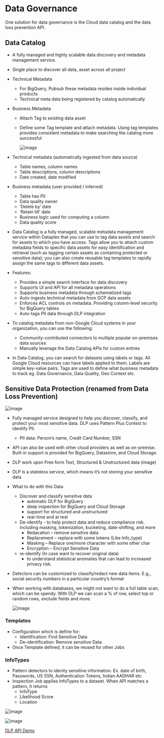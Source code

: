 
# Data Governance

One solution for data governance is the Cloud data catalog and the data loss prevention API.

## Data Catalog

- A fully managed and highly scalable data discovery and metadata management service.
- Single place to discover all data, asset across all project
- Technical Metadata
  - For BigQuery, Pubsub these metadata resides inside individual products
  - Technical meta data being registered by catalog automatically
- Business Metadata
  - Attach Tag to existing data asset
  - Define some Tag template and attach metadata. Using tag templates provides consistent metadata to make searching the catalog more successful

     ![image](https://user-images.githubusercontent.com/19702456/225636350-66717e1e-41f6-4def-a1b6-ac60042fb299.png)

- Technical metadata (automatically ingested from data source)
  - Table names, column names
  - Table descriptions, column descriptions
  - Date created, date modified
- Business metadata (user provided / inferred)
  - Table has PII
  - Data quality owner
  - ‘Delete by’ date
  - ‘Retain till’ date
  - Business logic used for computing a column
  - Data quality score

- Data Catalog is a fully managed, scalable metadata management service within Dataplex that you can use to tag data assets and search for assets to which you have access. Tags allow you to attach custom metadata fields to specific data assets for easy identification and retrieval (such as tagging certain assets as containing protected or sensitive data); you can also create reusable tag templates to rapidly assign the same tags to different data assets.

- Features:
  - Provides a simple search interface for data discovery
  - Supports UI and API for all metadata operations
  - Supports business metadata through schematized tags
  - Auto-ingests technical metadata from GCP data assets
  - Enforces ACL controls on metadata. Providing column-level security for BigQuery tables
  - Auto-tags PII data through DLP integration
- To catalog metadata from non-Google Cloud systems in your organization, you can use the following:
  - Community-contributed connectors to multiple popular on-premises data sources
  - Manually leverage the Data Catalog APIs for custom entries

- In Data Catalog, you can search for datasets using labels or tags. All Google Cloud resources can have labels applied to them. Labels are simple key-value pairs. Tags are used to define what business metadata to track eg. Data Governance, Data Quality, Geo Context etc. 


## Sensitive Data Protection (renamed from Data Loss Prevention) 

  ![image](https://github.com/user-attachments/assets/7b333994-ebea-4640-8aaa-da456d7ab838)

- Fully managed service designed to help you discover, classify, and protect your most sensitive data. DLP uses Pattern Plus Context to identify PII.
  - PII data: Person’s name, Credit Card Number, SSN
- API can also be used with other cloud providers as well as on-premise. Built-in support is provided for BigQuery, Datastore, and Cloud Storage.
- DLP work upon Free form Text, Structured & Unstructured data (image)
- DLP is a stateless service, which means it’s not storing your sensitive data
- What to do with this Data
  - Discover and classify sensitive data
    - automatic DLP for BigQuery
    - deep inspection for BigQuery and Cloud Storage
    - support for structured and unstructured
    - real-time and at rest 
  - De-identify - to help protect data and reduce compliance risk. including masking, tokenization, bucketing, date-shifting, and more
    - Redacation – remove sensitive data
    - Replacement – replace with some tokens (Like Info_type)
    - Masking – Replace one/more character with some other char
    - Encryption – Encrypt Sensitive Data
  - re-identify (In case want to recover original data)
    - to understand statistical anomalies that can lead to increased privacy risk. 
- Detectors can be customized to classify/redact new data items. E.g., social security numbers in a particular country’s format
- When working with databases, we might not want to do a full table scan, which can be spendy. With DLP we can scan a % of row, select top or random rows, exclude fields and more.

  ![image](https://github.com/user-attachments/assets/0e1919fa-6ee6-4528-9b7a-e07b43fcb434)

### Templates

- Configuration which is define for:
  - Identification: Find Sensitive Data
  - De-identification: Remove sensitive Data
- Once Template defined, it can be reused for other Jobs

### InfoTypes
- Pattern detectors to idenity sensitive information. Ex. date of birth, Passwords, US SSN, Authentication Tokens, Indian AADHAR etc
- Inspection Job applies InfoTypes to a dataset. When API matches a pattern, it returns 
  - InfoType
  - Likelihood Score
  - Location

![image](https://user-images.githubusercontent.com/19702456/225634162-0e27eb81-7a2c-4847-a0cd-4310651da660.png)

![image](https://user-images.githubusercontent.com/19702456/225634259-3b386912-8075-4927-a522-582700ffcbd3.png)

[DLP API Demo](https://cloud.google.com/dlp/demo/#!/)


  
